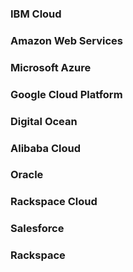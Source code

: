 ### IBM Cloud


### Amazon Web Services


### Microsoft Azure


### Google Cloud Platform


### Digital Ocean


### Alibaba Cloud


### Oracle


### Rackspace Cloud


### Salesforce


### Rackspace


### 